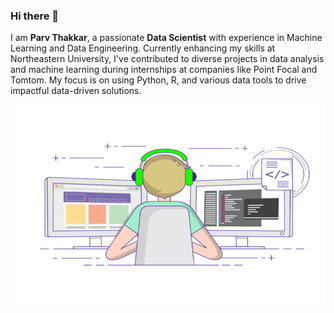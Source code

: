 ### Hi there 👋
I am **Parv Thakkar**, a passionate **Data Scientist** with experience in Machine Learning and Data Engineering. Currently enhancing my skills at Northeastern University, I've contributed to diverse projects in data analysis and machine learning during internships at companies like Point Focal and Tomtom. My focus is on using Python, R, and various data tools to drive impactful data-driven solutions.

<img align="right" alt="GIF" src="https://github.com/parv212/parv212/blob/main/coding.gif?raw=true" width="500" height="320" />

<!--
**parv212/parv212** is a ✨ _special_ ✨ repository because its `README.md` (this file) appears on your GitHub profile.

Here are some ideas to get you started:

- 🔭 I’m currently working on ...
- 🌱 I’m currently learning ...
- 👯 I’m looking to collaborate on ...
- 🤔 I’m looking for help with ...
- 💬 Ask me about ...
- 📫 How to reach me: ...
- 😄 Pronouns: ...
- ⚡ Fun fact: ...
-->
